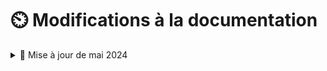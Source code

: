 # ⏲️ Modifications à la documentation

<details>

<summary>🌻 Mise à jour de mai 2024</summary>

* **Nouveaux articles**
  * Spark
    * Ajout d'un article expliquant la nuance entre [actions et transformations](../spark/dag/actions-ou-transformations.md)
  * Performances de stockage
    * Ajout d'un article sur [les formats de fichier](../stockage/choisir-son-format-de-fichier.md)

<!---->

* **Modifications d'articles**
  * Refonte du [dossier Spark](../spark/)
    * Ajout d'une [boite à outil des optimisations](../spark/dag/boite-a-outil-des-optimisations/) (Partitionnement / Jointure / Cache / Calculs forcés / Configuration)
    * Simplification de l'article sur les [plans d'exécutions et Catalyst](../spark/dag/les-plans-dexecutions-et-catalyst.md)

<!---->

* **Améliorations générales**
  * Ajout de boites d'informations / alertes / erreurs dans la documentation
  * Corrections orthographiques
  * Ajout de cette page de logs

</details>

